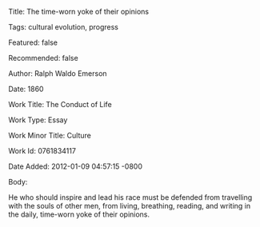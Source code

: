 Title:  The time-worn yoke of their opinions

Tags:   cultural evolution, progress

Featured: false

Recommended: false

Author: Ralph Waldo Emerson

Date:   1860

Work Title: The Conduct of Life

Work Type: Essay

Work Minor Title: Culture

Work Id: 0761834117

Date Added: 2012-01-09 04:57:15 -0800

Body: 

He who should inspire and lead his race must be defended from travelling with the souls of other men, from living, breathing, reading, and writing in the daily, time-worn yoke of their opinions.

